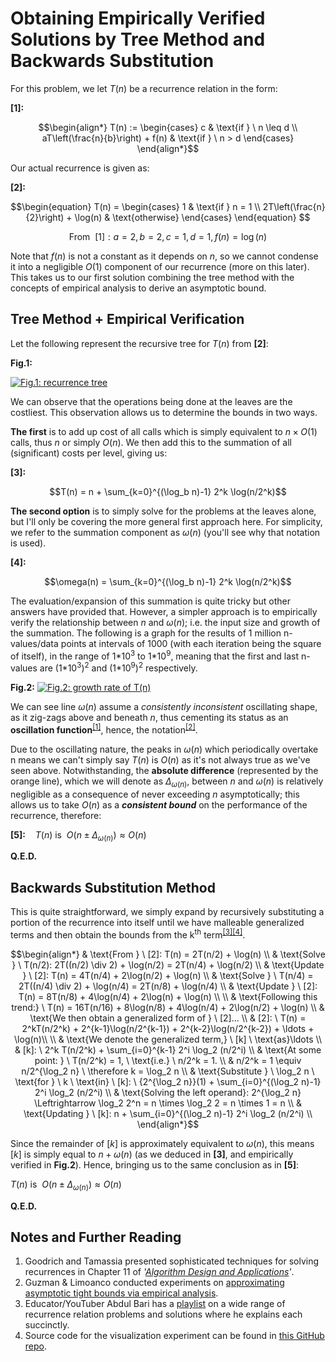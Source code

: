 # Obtaining Empirically Verified Solutions by Tree Method and Backwards Substitution

For this problem, we let $T(n)$ be a recurrence relation in the form:

**\[1\]:**

<!-- Eq.1: _image of basic recurrence_-->
```math
\begin{align*}
T(n) :=
\begin{cases}
c & \text{if } \ n \leq d \\
aT\left(\frac{n}{b}\right) + f(n) & \text{if } \ n > d
\end{cases}
\end{align*}
```

Our actual recurrence is given as:

**\[2\]:**

<!-- Eq.2: _main recurrence_-->
```math
\begin{equation}
    T(n) =
    \begin{cases}
        1 & \text{if } n = 1 \\
        2T\left(\frac{n}{2}\right) + \log(n) & \text{otherwise}
    \end{cases}
\end{equation}

```

<!-- eq 2.1-->
```math
\text{From } \ [1]: a = 2, b = 2, c = 1, d = 1, f(n) = \log(n)
```

Note that $f(n)$ is not a constant as it depends on $n$, so we cannot condense it into a negligible $O(1)$ component of our recurrence (more on this later). This takes us to our first solution combining the tree method with the concepts of empirical analysis to derive an asymptotic bound.

## Tree Method + Empirical Verification

Let the following represent the recursive tree for $T(n)$ from **\[2\]**:

**Fig.1:**

[![Fig.1: recurrence tree][3]][3]

We can observe that the operations being done at the leaves are the costliest. This observation allows us to determine the bounds in two ways.

**The first** is to add up cost of all calls which is simply equivalent to $n \times O(1)$ calls, thus $n$ or simply $O(n)$. We then add this to the summation of all (significant) costs per level, giving us:

**\[3\]:**

<!--_summation of costs per level_-->
```math
T(n) = n + \sum_{k=0}^{(\log_b n)-1} 2^k \log(n/2^k)
```

**The second option** is to simply solve for the problems at the leaves alone, but I'll only be covering the more general first approach here.
For simplicity, we refer to the summation component as $\omega(n)$ (you'll see why that notation is used).

**\[4\]:**

<!--Eq.4: _isolated summation function_-->
```math
\omega(n) = \sum_{k=0}^{(\log_b n)-1} 2^k \log(n/2^k)
```

The evaluation/expansion of this summation is quite tricky but other answers have provided that. However, a simpler approach is to empirically verify the relationship between $n$ and $\omega(n)$; i.e. the input size and growth of the summation. The following is a graph for the results of 1 million n-values/data points at intervals of 1000 (with each iteration being the square of itself), in the range of 1\*10<sup>3</sup> to 1\*10<sup>9</sup>, meaning that the first and last n-values are (1\*10<sup>3</sup>)<sup>2</sup> and (1\*10<sup>9</sup>)<sup>2</sup> respectively.

**Fig.2:**
[![Fig.2: _growth rate of T(n)_][6]][6]

We can see line $\omega(n)$ assume a _consistently inconsistent_ oscillating shape, as it zig-zags above and beneath $n$, thus cementing its status as an **oscillation function**<sup>[\[1\]][7]</sup>, hence, the notation<sup>[\[2\]][8]</sup>.

Due to the oscillating nature, the peaks in $\omega(n)$ which periodically overtake n means we can't simply say $T(n)$ is $O(n)$ as it's not always true as we've seen above. Notwithstanding, the **absolute difference** (represented by the orange line), which we will denote as $\Delta_{\omega(n)}$, between $n$ and $\omega(n)$ is relatively negligible as a consequence of never exceeding $n$ asymptotically; this allows us to take $O(n)$ as a **_consistent bound_** on the performance of the recurrence, therefore:

**\[5\]:**<span>&nbsp;&nbsp;&nbsp;&nbsp;</span>$T(n) \ \text{is } \ O(n \pm \Delta_{\omega(n)}) \approx O(n)$

**Q.E.D.**

## Backwards Substitution Method

This is quite straightforward, we simply expand by recursively substituting a portion of the recurrence into itself until we have malleable generalized terms and then obtain the bounds from the k<sup>th</sup> term<sup>[\[3\]][10][\[4\]][11]</sup>.

<!--Eq6 substitution method part 1-->
```math
\begin{align*}
& \text{From } \ [2]: T(n) = 2T(n/2) + \log(n) \\
& \text{Solve } \ T(n/2): 2T((n/2) \div 2) + \log(n/2) = 2T(n/4) + \log(n/2) \\
& \text{Update } \ [2]: T(n) = 4T(n/4) + 2\log(n/2) + \log(n) \\
& \text{Solve } \ T(n/4) = 2T((n/4) \div 2) + \log(n/4) = 2T(n/8) + \log(n/4) \\
& \text{Update } \ [2]: T(n) = 8T(n/8) + 4\log(n/4) + 2\log(n) + \log(n) \\
\\
& \text{Following this trend:} \ T(n) = 16T(n/16) + 8\log(n/8) + 4\log(n/4) + 2\log(n/2) + \log(n) \\
& \text{We then obtain a generalized form of } \ [2]... \\
& [2]: \ T(n) = 2^kT(n/2^k) + 2^{k-1}\log(n/2^{k-1}) + 2^{k-2}\log(n/2^{k-2}) + \ldots + \log(n)\\
\\
& \text{We denote the generalized term,} \ [k] \ \text{as}\ldots \\
& [k]: \ 2^k T(n/2^k) + \sum_{i=0}^{k-1} 2^i \log_2 (n/2^i) \\
& \text{At some point: } \ T(n/2^k) = 1, \ \text{i.e.} \ n/2^k = 1. \\
& n/2^k = 1 \equiv n/2^{\log_2 n} \ \therefore k = \log_2 n \\
& \text{Substitute } \ \log_2 n \ \text{for } \ k \ \text{in} \ [k]: \ {2^{\log_2 n}}(1) + \sum_{i=0}^{(\log_2 n)-1} 2^i \log_2 (n/2^i) \\
& \text{Solving the left operand}: 2^{\log_2 n} \Leftrightarrow \log_2 2^n = n \times \log_2 2 = n \times 1 = n \\
& \text{Updating } \ [k]: n + \sum_{i=0}^{(\log_2 n)-1} 2^i \log_2 (n/2^i) \\
\end{align*}
```

Since the remainder of $[k]$ is approximately equivalent to $\omega(n)$, this means $[k]$ is simply equal to $n + \omega(n)$ (as we deduced in **\[3\]**, and empirically verified in **Fig.2**). Hence, bringing us to the same conclusion as in **\[5\]**:

$T(n) \ \text{is } \ O(n \pm \Delta_{\omega(n)}) \approx O(n)$

**Q.E.D.**

## Notes and Further Reading

1. Goodrich and Tamassia presented sophisticated techniques for solving recurrences in Chapter 11 of _'[Algorithm Design and Applications][14]'_.
2. Guzman & Limoanco conducted experiments on [approximating asymptotic tight bounds via empirical analysis][15]. 
3. Educator/YouTuber Abdul Bari has a [playlist][16] on a wide range of recurrence relation problems and solutions where he explains each succinctly. 
4. Source code for the visualization experiment can be found in [this GitHub repo][17].




  [1]: https://raw.githubusercontent.com/awwalm/EmpericalRecurrence/master/Images/Eq1.svg
  [2]: https://raw.githubusercontent.com/awwalm/EmpericalRecurrence/master/Images/Eq2.svg
  [3]: https://github.com/awwalm/EmpericalRecurrence/raw/master/Images/tree.bmp
  [4]: https://raw.githubusercontent.com/awwalm/EmpericalRecurrence/master/Images/Eq3.svg
  [5]: https://raw.githubusercontent.com/awwalm/EmpericalRecurrence/master/Images/Eq4.svg
  [6]: https://i.sstatic.net/66TT8VBM.png
  [7]: https://en.wikipedia.org/wiki/Oscillation_(mathematics)
  [8]: https://en.wikipedia.org/wiki/Angular_frequency
  [9]: https://raw.githubusercontent.com/awwalm/EmpericalRecurrence/master/Images/Eq5.svg
  [10]: https://www.cs.colostate.edu/~cs200/Fall14/recitations/R9/RecurranceRelations.pdf
  [11]: https://cusack.hope.edu/Notes/Notes/DiscreteMath/Recurrence_examples.pdf
  [12]: https://raw.githubusercontent.com/awwalm/EmpericalRecurrence/master/Images/Eq6.svg
  [13]: https://raw.githubusercontent.com/awwalm/EmpericalRecurrence/master/Images/Eq7.svg
  [14]: https://www.amazon.com/Algorithm-Design-Applications-Michael-Goodrich/dp/1118335910
  [15]: https://www.jsoftware.us/vol12/308-TE023.pdf
  [16]: https://www.youtube.com/playlist?list=PLPGw-ZD97tXcoR1F6ZrjArSsv076IAo-L
  [17]: https://github.com/awwalm/EmpericalRecurrence

  [18]: https://latex.codecogs.com/svg.image?T(n)
  [19]: https://latex.codecogs.com/svg.image?f(n)
  [20]: https://latex.codecogs.com/svg.image?\inline&space;\LARGE&space;n
  [21]: https://latex.codecogs.com/svg.image?O(1)
  [22]: https://latex.codecogs.com/svg.image?n\times&space;O(1)
  [23]: https://latex.codecogs.com/svg.image?O(n)
  [24]: https://latex.codecogs.com/svg.image?\large&space;\dpi{100}\omega(n)
  [rnd]: https://latex.codecogs.com/svg.image?\large&space;\dpi{100}\Delta_{\omega(n)}
  [eq k]: https://latex.codecogs.com/svg.image?\inline&space;\large&space;[k]
  [eq 2.1]: https://raw.githubusercontent.com/awwalm/EmpericalRecurrence/master/Images/Eq2_1.svg

